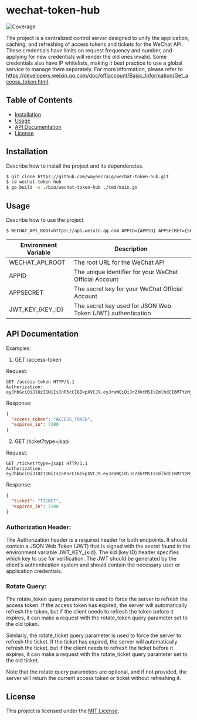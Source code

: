 # wechat-token-hub
![Coverage](https://img.shields.io/badge/Coverage-94.0%25-brightgreen)

 The project is a centralized control server designed to unify the application, caching, and refreshing of access tokens and tickets for the WeChat API. These credentials have limits on request frequency and number, and applying for new credentials will render the old ones invalid. Some credentials also have IP whitelists, making it best practice to use a global service to manage them separately. For more information, please refer to https://developers.weixin.qq.com/doc/offiaccount/Basic_Information/Get_access_token.html.

## Table of Contents

- [Installation](#installation)
- [Usage](#usage)
- [API Documentation](#api-documentation)
- [License](#license)

## Installation

Describe how to install the project and its dependencies.

```sh
$ git clone https://github.com/waynecraig/wechat-token-hub.git
$ cd wechat-token-hub
$ go build -o ./bin/wechat-token-hub ./cmd/main.go
```

## Usage

Describe how to use the project.

```sh
$ WECHAT_API_ROOT=https://api.weixin.qq.com APPID={APPID} APPSECRET={SECRET} JWT_KEY_{kid}={KEY} ./bin/wechat-token-hub
```

| Environment Variable | Description |
| --- | --- |
| WECHAT_API_ROOT | The root URL for the WeChat API |
| APPID | The unique identifier for your WeChat Official Account  |
| APPSECRET | The secret key for your WeChat Official Account |
| JWT_KEY_{KEY_ID} | The secret key used for JSON Web Token (JWT) authentication |

## API Documentation

Examples:

1. GET /access-token

Request:
```
GET /access-token HTTP/1.1
Authorization: eyJhbGciOiJIUzI1NiIsInR5cCI6IkpXVCJ9.eyJraWQiOiJrZXktMSIsImlhdCI6MTYzMjQ2NzA4OH0.MTJkNzA4YjM4YzI4YWRlMjE1NzA4MjNiMDA3NzA3MjBiNmMwYjI3Y2Y1YjJmMjAyMzZiNjZlNTc0NTdiN2IwNQ
```

Response:
```json
{
  "access_token": "ACCESS_TOKEN",
  "expires_in": 7200
}
```

2. GET /ticket?type=jsapi

Request:
```
GET /ticket?type=jsapi HTTP/1.1
Authorization: eyJhbGciOiJIUzI1NiIsInR5cCI6IkpXVCJ9.eyJraWQiOiJrZXktMSIsImlhdCI6MTYzMjQ2NzA4OH0.MTJkNzA4YjM4YzI4YWRlMjE1NzA4MjNiMDA3NzA3MjBiNmMwYjI3Y2Y1YjJmMjAyMzZiNjZlNTc0NTdiN2IwNQ
```

Response:
```json
{
  "ticket": "TICKET",
  "expires_in": 7200
}
```

### Authorization Header:

The Authorization header is a required header for both endpoints. It should contain a JSON Web Token (JWT) that is signed with the secret found in the environment variable JWT_KEY_{kid}. The kid (key ID) header specifies which key to use for verification. The JWT should be generated by the client's authentication system and should contain the necessary user or application credentials.

### Rotate Query:

The rotate_token query parameter is used to force the server to refresh the access token. If the access token has expired, the server will automatically refresh the token, but if the client needs to refresh the token before it expires, it can make a request with the rotate_token query parameter set to the old token.

Similarly, the rotate_ticket query parameter is used to force the server to refresh the ticket. If the ticket has expired, the server will automatically refresh the ticket, but if the client needs to refresh the ticket before it expires, it can make a request with the rotate_ticket query parameter set to the old ticket.

Note that the rotate query parameters are optional, and if not provided, the server will return the current access token or ticket without refreshing it.

## License

This project is licensed under the [MIT License](LICENSE).